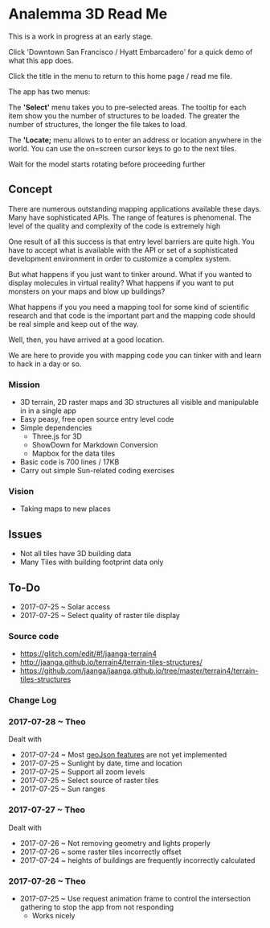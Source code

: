 <span style="display: none" > [You are now in a GitHub source code view - click this link to view the home page]
( https://ladybug-tools.github.io/ladybug-web/analemma3-3d/ 'View file as a web page.' ) </span>

Analemma 3D Read Me
====
<span style="display: none"> [View as web page]( http://exploratoria.github.io/ 'View file as a web page' ) </span>


<div style="display:none;" ><iframe src=analemma3-3d.html width=600 height=500 ></iframe>
<i>Downtown San Francisco / Hyatt Embarcadero at center</i></div>


This is a work in progress at an early stage.

Click 'Downtown San Francisco / Hyatt Embarcadero' for a quick demo of what this app does.

Click the title in the menu to return to this home page / read me file.


The app has two menus:

The **'Select'** menu takes you to pre-selected areas. The tooltip for each item show you the number of structures to be loaded. The greater the number of structures, the longer the file takes to load.

The **'Locate;** menu allows to to enter an address or location anywhere in the world. You can use the on=screen cursor keys to go to the next tiles.

Wait for the model starts rotating before proceeding further

## Concept

There are numerous outstanding mapping applications available these days. Many have sophisticated APIs. 
The range of features is phenomenal. The level of the quality and complexity of the code is extremely high 

One result of all this success is that entry level barriers are quite high. You have to accept what is available with the API or set of a sophisticated development environment in order to customize a complex system.

But what happens if you just want to tinker around. What if you wanted to display molecules in virtual reality? What happens if you want to put monsters on your maps and blow up buildings?

What happens if you you need a mapping tool for some kind of scientific research and that code is the important part and the mapping code should be real simple and keep out of the way.

Well, then, you have arrived at a good location.

We are here to provide you with mapping code you can tinker with and learn to hack in a day or so.


### Mission

* 3D terrain, 2D raster maps and 3D structures all visible and manipulable in in a single app
* Easy peasy, free open source entry level code
* Simple dependencies
	* Three.js for 3D
	* ShowDown for Markdown Conversion
	* Mapbox for the data tiles
* Basic code is 700 lines / 17KB
* Carry out simple Sun-related coding exercises 


### Vision

* Taking maps to new places

## Issues


* Not all tiles have 3D building data
* Many Tiles with building footprint data only



## To-Do


* 2017-07-25 ~ Solar access
* 2017-07-25 ~ Select quality of raster tile display



### Source code

* <https://glitch.com/edit/#!/jaanga-terrain4>
* <http://jaanga.github.io/terrain4/terrain-tiles-structures/>
* <https://github.com/jaanga/jaanga.github.io/tree/master/terrain4/terrain-tiles-structures>

### Change Log

### 2017-07-28 ~ Theo

Dealt with

* 2017-07-24 ~ Most [geoJson features]( https://en.wikipedia.org/wiki/GeoJSON ) are not yet implemented
* 2017-07-25 ~ Sunlight by date, time and location
* 2017-07-25 ~ Support all zoom levels
* 2017-07-25 ~ Select source of raster tiles
* 2017-07-25 ~ Sun ranges

### 2017-07-27 ~ Theo

Dealt with

* 2017-07-26 ~ Not removing geometry and lights properly
* 2017-07-26 ~ some raster tiles incorrectly offset 
* 2017-07-24 ~ heights of buildings are frequently incorrectly calculated


### 2017-07-26 ~ Theo

* 2017-07-25 ~ Use request animation frame to control the intersection gathering to stop the app from not responding
	* Works nicely